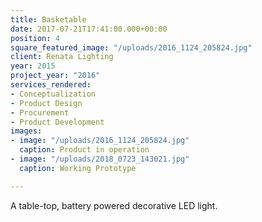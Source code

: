 ```yaml
---
title: Basketable
date: 2017-07-21T17:41:00.000+00:00
position: 4
square_featured_image: "/uploads/2016_1124_205824.jpg"
client: Renata Lighting
year: 2015
project_year: "2016"
services_rendered:
- Conceptualization
- Product Design
- Procurement
- Product Development
images:
- image: "/uploads/2016_1124_205824.jpg"
  caption: Product in operation
- image: "/uploads/2018_0723_143021.jpg"
  caption: Working Prototype

---
```

A table-top, battery powered decorative LED light.